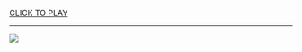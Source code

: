 
<a href="https://premium76.site?title=wormate_io_unblocked_games&ref=13M">CLICK TO PLAY</a></h3>
<hr>

<a href="https://premium76.site?title=wormate_io_unblocked_games&ref=13M"><img src="https://clearcache.store/games.png"></a>



